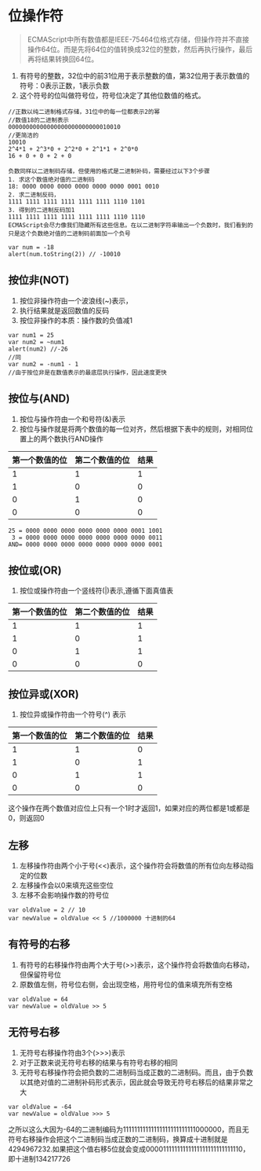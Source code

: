 # 位操作符

> ECMAScript中所有数值都是IEEE-75464位格式存储，但操作符并不直接操作64位。而是先将64位的值转换成32位的整数，然后再执行操作，最后再将结果转换回64位。

1. 有符号的整数，32位中的前31位用于表示整数的值，第32位用于表示数值的符号：0表示正数，1表示负数
2. 这个符号的位叫做符号位，符号位决定了其他位数值的格式。
```
//正数以纯二进制格式存储，31位中的每一位都表示2的幂
//数值18的二进制表示
00000000000000000000000000010010 
//更简洁的
10010
2^4*1 + 2^3*0 + 2^2*0 + 2^1*1 + 2^0*0
16 + 0 + 0 + 2 + 0
```

```
负数同样以二进制码存储，但使用的格式是二进制补码，需要经过以下3个步骤
1. 求这个数值绝对值的二进制码
18: 0000 0000 0000 0000 0000 0000 0001 0010
2. 求二进制反码，
1111 1111 1111 1111 1111 1111 1110 1101
3. 得到的二进制反码加1
1111 1111 1111 1111 1111 1111 1110 1110
ECMAScript会尽力像我们隐藏所有这些信息。在以二进制字符串输出一个负数时，我们看到的只是这个负数绝对值的二进制码前面加一个负号

var num = -18
alert(num.toString(2)) // -10010
```

## 按位非(NOT)

1. 按位非操作符由一个波浪线(~)表示，
2. 执行结果就是返回数值的反码
3. 按位非操作的本质：操作数的负值减1
```
var num1 = 25
var num2 = ~num1
alert(num2) //-26
//同
var num2 = -num1 - 1
//由于按位非是在数值表示的最底层执行操作，因此速度更快
```

## 按位与(AND)

1. 按位与操作符由一个和号符(&)表示
2. 按位与操作就是将两个数值的每一位对齐，然后根据下表中的规则，对相同位置上的两个数执行AND操作

第一个数值的位|第二个数值的位|结果
---|---|---
1|1|1
1|0|0
0|1|0
0|0|0

```
25 = 0000 0000 0000 0000 0000 0000 0001 1001
 3 = 0000 0000 0000 0000 0000 0000 0000 0011
AND= 0000 0000 0000 0000 0000 0000 0000 0001
```

## 按位或(OR)

1. 按位或操作符由一个竖线符(|)表示,遵循下面真值表

第一个数值的位|第二个数值的位|结果
---|---|---
1|1|1
1|0|1
0|1|1
0|0|0

## 按位异或(XOR)

1. 按位异或操作符由一个符号(^) 表示

第一个数值的位|第二个数值的位|结果
---|---|---
1|1|0
1|0|1
0|1|1
0|0|0

这个操作在两个数值对应位上只有一个1时才返回1，如果对应的两位都是1或都是0，则返回0

## 左移

1. 左移操作符由两个小于号(<<)表示，这个操作符会将数值的所有位向左移动指定的位数
2. 左移操作会以0来填充这些空位
3. 左移不会影响操作数的符号位

```
var oldValue = 2 // 10
var newValue = oldValue << 5 //1000000 十进制的64
```

## 有符号的右移

1. 有符号的右移操作符由两个大于号(>>)表示，这个操作符会将数值向右移动，但保留符号位
2. 原数值左侧，符号位右侧，会出现空格，用符号位的值来填充所有空格
```
var oldValue = 64
var newValue = oldValue >> 5
```

## 无符号右移

1. 无符号右移操作符由3个(>>>)表示
2. 对于正数来说无符号右移的结果与有符号右移的相同
3. 无符号右移操作符会把负数的二进制码当成正数的二进制码。而且，由于负数以其绝对值的二进制补码形式表示，因此就会导致无符号右移后的结果非常之大
```
var oldValue = -64
var newValue = oldValue >>> 5
```

之所以这么大因为-64的二进制编码为11111111111111111111111111000000，而且无符号右移操作会把这个二进制码当成正数的二进制码，换算成十进制就是4294967232.如果把这个值右移5位就会变成00001111111111111111111111111110，即十进制134217726